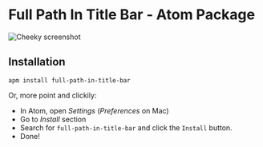 # Full Path In Title Bar - Atom Package

![Cheeky screenshot](http://i.imgur.com/NzvcQBA.png)

## Installation

	apm install full-path-in-title-bar

Or, more point and clickily:

* In Atom, open *Settings* (*Preferences* on Mac)
* Go to *Install* section
* Search for `full-path-in-title-bar` and click the `Install` button.
* Done!
